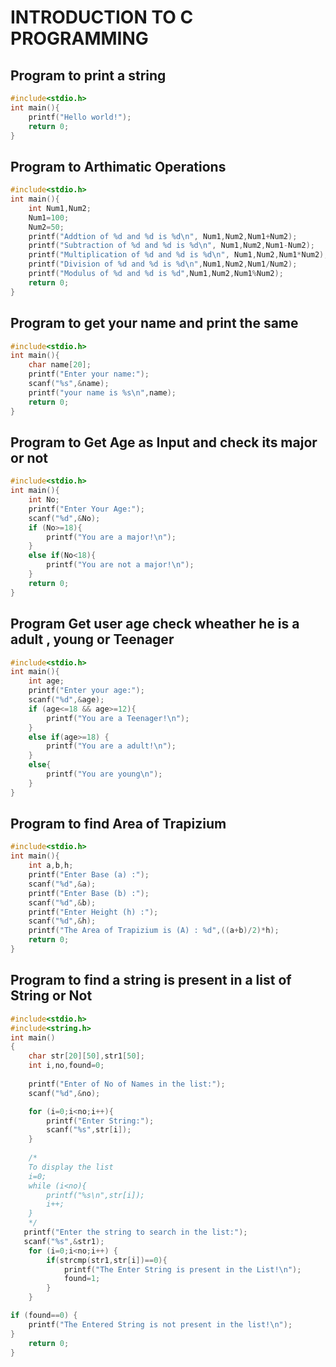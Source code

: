 # INTRODUCTION TO C PROGRAMMING

## Program to print a string

```c
#include<stdio.h>
int main(){
    printf("Hello world!");
    return 0;
}
```

## Program to Arthimatic Operations

```c
#include<stdio.h>
int main(){
    int Num1,Num2;
    Num1=100;
    Num2=50;
    printf("Addtion of %d and %d is %d\n", Num1,Num2,Num1+Num2);
    printf("Subtraction of %d and %d is %d\n", Num1,Num2,Num1-Num2);
    printf("Multiplication of %d and %d is %d\n", Num1,Num2,Num1*Num2);
    printf("Division of %d and %d is %d\n",Num1,Num2,Num1/Num2);
    printf("Modulus of %d and %d is %d",Num1,Num2,Num1%Num2); 
    return 0;
}
```
## Program to get your name and print the same
```c
#include<stdio.h>
int main(){
    char name[20];
    printf("Enter your name:");
    scanf("%s",&name);
    printf("your name is %s\n",name);
    return 0;
}
```

## Program to Get Age as Input and check its major or not

```c
#include<stdio.h>
int main(){
    int No;
    printf("Enter Your Age:");
    scanf("%d",&No);
    if (No>=18){
        printf("You are a major!\n");
    }
    else if(No<18){
        printf("You are not a major!\n");
    }
    return 0;
}
```

## Program Get user age check wheather he is a adult , young or Teenager

```c
#include<stdio.h>
int main(){
    int age;
    printf("Enter your age:");
    scanf("%d",&age);
    if (age<=18 && age>=12){
        printf("You are a Teenager!\n");
    }
    else if(age>=18) {
        printf("You are a adult!\n");
    }
    else{
        printf("You are young\n");
    }
}
```

## Program to find Area of Trapizium

```c
#include<stdio.h>
int main(){
    int a,b,h;
    printf("Enter Base (a) :");
    scanf("%d",&a);
    printf("Enter Base (b) :");
    scanf("%d",&b);
    printf("Enter Height (h) :");
    scanf("%d",&h);
    printf("The Area of Trapizium is (A) : %d",((a+b)/2)*h);
    return 0;
}
```

## Program to find a string is present in a list of String or Not

```c
#include<stdio.h>
#include<string.h>
int main()
{ 
    char str[20][50],str1[50];
    int i,no,found=0;
    
    printf("Enter of No of Names in the list:");
    scanf("%d",&no);

    for (i=0;i<no;i++){
        printf("Enter String:");
        scanf("%s",str[i]);
    }
    
    /*
    To display the list
    i=0;
    while (i<no){
        printf("%s\n",str[i]);
        i++;
    }
    */
   printf("Enter the string to search in the list:");
   scanf("%s",&str1);
    for (i=0;i<no;i++) {
        if(strcmp(str1,str[i])==0){
            printf("The Enter String is present in the List!\n");
            found=1;
        }
    }

if (found==0) {
    printf("The Entered String is not present in the list!\n");
}
    return 0;
}
```

